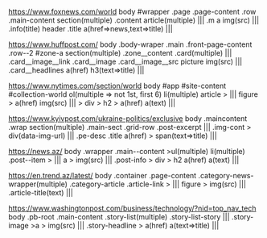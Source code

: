 https://www.foxnews.com/world
body #wrapper .page .page-content .row .main-content section(multiple) .content article(multiple)            ||| .m  a img(src) 						    ||| .info(title) header .title a(href=>news,text=>title) |||

https://www.huffpost.com/ 
body .body-wraper .main .front-page-content .row--2 #zone-a section(multiple) .zone__content .card(multiple) ||| .card__image__link .card__image .card__image__src picture img(src) ||| .card__headlines a(href) h3(text=>title)	     |||

https://www.nytimes.com/section/world
body #app #site-content #collection-world ol(multiple => not 1st, first 6) li(multiple) article >            ||| figure > a(href) img(src) 					    ||| > div > h2 > a(href) a(text) 			     |||

https://www.kyivpost.com/ukraine-politics/exclusive
body .maincontent .wrap section(multiple) .main-sect .grid-row  .post-excerpt 				     ||| .img-cont > div(data-img-url)					    ||| .pe-desc .title a(href) > span(text=>title)	     |||

https://news.az/
body .wrapper .main--content >ul(multiple) li(multiple) .post--item >					     |||  a > img(src) 							    ||| .post-info > div > h2 a(href) a(text) 		     ||| 

https://en.trend.az/latest/
body .container .page-content .category-news-wrapper(multiple) .category-article .article-link > 	     ||| figure > img(src)						    ||| .article-title(text)				     |||

https://www.washingtonpost.com/business/technology/?nid=top_nav_tech
body .pb-root .main-content .story-list(multiple) .story-list-story 					     ||| .story-image >a > img(src)   					    ||| .story-headline > a(href) a(text=>title)	     |||